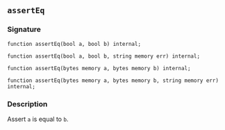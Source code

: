 ## `assertEq`

### Signature

```solidity
function assertEq(bool a, bool b) internal;
```

```solidity
function assertEq(bool a, bool b, string memory err) internal;
```

```solidity
function assertEq(bytes memory a, bytes memory b) internal;
```

```solidity
function assertEq(bytes memory a, bytes memory b, string memory err) internal;
```


### Description

Assert `a` is equal to `b`.
